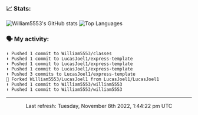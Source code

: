 ### 📈 Stats:
![William5553's GitHub stats](https://github-readme-stats.vercel.app/api?username=william5553&show_icons=true&theme=dark&include_all_commits=true&count_private=true&hide_border=true)
![Top Languages](https://github-readme-stats.vercel.app/api/top-langs/?username=william5553&langs_count=10&layout=compact&theme=dark&include_all_commits=true&count_private=true&hide_border=true)

### 🗣 My activity:
```
⬆️ Pushed 1 commit to William5553/classes
⬆️ Pushed 1 commit to LucasJoel1/express-template
⬆️ Pushed 1 commit to LucasJoel1/express-template
⬆️ Pushed 1 commit to LucasJoel1/express-template
⬆️ Pushed 3 commits to LucasJoel1/express-template
🍴 Forked William5553/LucasJoel1 from LucasJoel1/LucasJoel1
⬆️ Pushed 1 commit to William5553/william5553
⬆️ Pushed 1 commit to William5553/william5553
```

------------
<p align="center">Last refresh: Tuesday, November 8th 2022, 1:44:22 pm UTC</p>
